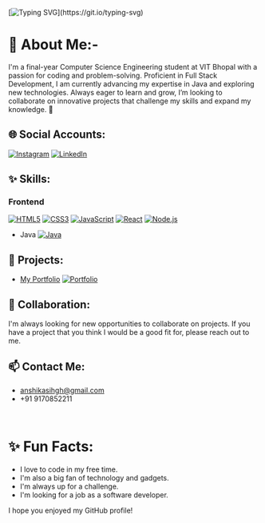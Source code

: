 [![Typing SVG](https://readme-typing-svg.demolab.com?font=Lora&pause=1000&width=435&lines=Hey....sup?👋,I'm..Anshika!)](https://git.io/typing-svg)


# 💫 About Me:- 
I'm a final-year Computer Science Engineering student at VIT Bhopal with a passion for coding and problem-solving. Proficient in Full Stack Development, I am currently advancing my expertise in Java and exploring new technologies. Always eager to learn and grow, I’m looking to collaborate on innovative projects that challenge my skills and expand my knowledge. 🚀

## 🌐 Social Accounts:
[![Instagram](https://img.shields.io/badge/Instagram-%23E4405F.svg?logo=Instagram&logoColor=white)](https://www.instagram.com/aaaaanshikkkkkaa/) [![LinkedIn](https://img.shields.io/badge/LinkedIn-%230077B5.svg?logo=linkedin&logoColor=white)](https://www.linkedin.com/in/anshika911/)

## ✨ Skills:
### **Frontend**
[![HTML5](https://img.shields.io/badge/HTML5-E34F26.svg?style=flat-square&logo=HTML5&logoColor=white)](https://developer.mozilla.org/en-US/docs/Web/HTML)
[![CSS3](https://img.shields.io/badge/CSS3-1572B6.svg?style=flat-square&logo=CSS3&logoColor=white)](https://developer.mozilla.org/en-US/docs/Web/CSS)
[![JavaScript](https://img.shields.io/badge/JavaScript-F7DF1E.svg?style=flat-square&logo=JavaScript&logoColor=black)](https://developer.mozilla.org/en-US/docs/Web/JavaScript)
[![React](https://img.shields.io/badge/React-61DAFB.svg?style=flat-square&logo=React&logoColor=black)](https://react.dev/)
[![Node.js](https://img.shields.io/badge/Node.js-43853D.svg?style=flat-square&logo=Node.js&logoColor=white)](https://nodejs.org/)

* Java
[![Java](https://img.shields.io/badge/Java-ED8B00.svg?style=flat-square&logo=Java)](https://www.java.com/en/)

## 🔗 Projects:
* [My Portfolio](https://github.com/anshika119)
[![Portfolio](https://img.shields.io/badge/Portfolio-000?style=flat-square)](https://anshikasingh.github.io/)

## 🤝 Collaboration:
I'm always looking for new opportunities to collaborate on projects. If you have a project that you think I would be a good fit for, please reach out to me.

## 📫 Contact Me:
* anshikasihgh@gmail.com
* +91 9170852211

<br>

# ✨ Fun Facts:
* I love to code in my free time.
* I'm also a big fan of technology and gadgets.
* I'm always up for a challenge.
* I'm looking for a job as a software developer.

I hope you enjoyed my GitHub profile!
